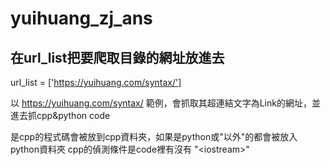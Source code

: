 # yuihuang_zj_ans
## 在url_list把要爬取目錄的網址放進去
url_list = ['https://yuihuang.com/syntax/']

以 https://yuihuang.com/syntax/  範例，會抓取其超連結文字為Link的網址，並進去抓cpp&python code

是cpp的程式碼會被放到cpp資料夾，如果是python或"以外"的都會被放入python資料夾
cpp的偵測條件是code裡有沒有 "\<iostream\>"
